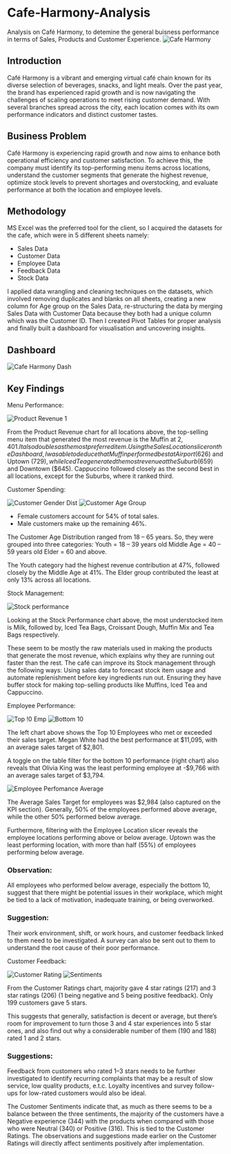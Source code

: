 # Cafe-Harmony-Analysis
Analysis on Café Harmony, to detemine the general buisness performance in terms of Sales, Products and Customer Experience.
![Cafe Harmony](https://github.com/user-attachments/assets/74447316-6ae8-442b-993f-aaffd527a8cb)


## Introduction
Café Harmony is a vibrant and emerging virtual café chain known for its diverse selection of beverages, snacks, and light meals. Over the past year, the brand has experienced rapid growth and is now navigating the challenges of scaling operations to meet rising customer demand. 
With several branches spread across the city, each location comes with its own performance indicators and distinct customer tastes.

## Business Problem 
Café Harmony is experiencing rapid growth and now aims to enhance both operational efficiency and customer satisfaction. To achieve this, the company must identify its top-performing menu items across locations, understand the customer segments that generate the highest revenue, optimize stock levels to prevent shortages and overstocking, and evaluate performance at both the location and employee levels.

## Methodology
MS Excel was the preferred tool for the client, so I acquired the datasets for the cafe, which were in 5 different sheets namely: 
- Sales Data
- Customer Data
- Employee Data
- Feedback Data
- Stock Data

I applied data wrangling and cleaning techniques on the datasets, which involved removing duplicates and blanks on all sheets, creating a new column for Age group on the Sales Data, re-structuring the data by merging Sales Data with Customer Data because they both had a unique column which was the Customer ID. Then I created Pivot Tables for proper analysis and finally built a dashboard for visualisation and uncovering insights.

  ## Dashboard
![Cafe Harmony Dash](https://github.com/user-attachments/assets/5d357b56-50c9-46f2-b6f4-3e450ea86b6b)


## Key Findings
Menu Performance:

![Product Revenue 1](https://github.com/user-attachments/assets/36e0d7d9-34d5-472e-bf47-f8e5adccc29e)

From the Product Revenue chart for all locations above, the top-selling menu item that generated the most revenue is the Muffin at $2,401. It also doubles as the most preferred item.
Using the Sales Location slicer on the Dashboard, I was able to deduce that Muffin performed best at Airport ($626) and Uptown ($729), while Iced Tea generated the most revenue at the Suburb ($659) and Downtown ($645). Cappuccino followed closely as the second best in all locations, except for the Suburbs, where it ranked third.

Customer Spending:

![Customer Gender Dist](https://github.com/user-attachments/assets/64f70938-a164-4973-a8ad-717218856fee)  ![Customer Age Group](https://github.com/user-attachments/assets/df2a793e-fee7-484f-8c33-4fd5101aaad4)

- Female customers account for 54% of total sales.
- Male customers make up the remaining 46%.

The Customer Age Distribution ranged from 18 – 65 years. So, they were grouped into three categories:
Youth = 18 – 39 years old
Middle Age = 40 – 59 years old
Elder = 60 and above.

The Youth category had the highest revenue contribution at 47%, followed closely by the Middle Age at 41%. The Elder group contributed the least at only 13% across all locations.

Stock Management:

![Stock performance](https://github.com/user-attachments/assets/c41e385a-d2db-45d8-91d2-0291fe550ff1)

Looking at the Stock Performance chart above, the most understocked item is Milk, followed by, Iced Tea Bags, Croissant Dough, Muffin Mix and Tea Bags respectively. 

These seem to be mostly the raw materials used in making the products that generate the most revenue, which explains why they are running out faster than the rest. 
The café can improve its Stock management through the following ways:
Using sales data to forecast stock item usage and automate replenishment before key ingredients run out.
Ensuring they have buffer stock for making top-selling products like Muffins, Iced Tea and Cappuccino.

Employee Performance:

![Top !0 Emp](https://github.com/user-attachments/assets/d7c7d3ca-0122-42dd-90cc-720365c529d9)  ![Bottom 10](https://github.com/user-attachments/assets/999351be-dfdd-4875-af77-27fea6cde61e)

The left chart above shows the Top 10 Employees who met or exceeded their sales target. Megan White had the best performance at $11,095, with an average sales target of $2,801.
 
A toggle on the table filter for the bottom 10 performance (right chart) also reveals that Olivia King was the least performing employee at -$9,766 with an average sales target of $3,794.


![Employee Perfomance Average](https://github.com/user-attachments/assets/62284729-fb1e-4e6a-99fd-9f674c2e0b52)

The Average Sales Target for employees was $2,984 (also captured on the KPI section).
Generally, 50% of the employees performed above average, while the other 50% performed below average. 

Furthermore, filtering with the Employee Location slicer reveals the employee locations performing above or below average. Uptown was the least performing location, with more than half (55%) of employees performing below average.

### Observation: 
All employees who performed below average, especially the bottom 10, suggest that there might be potential issues in their workplace, which might be tied to a lack of motivation, inadequate training, or being overworked.

### Suggestion: 
Their work environment, shift, or work hours, and customer feedback linked to them need to be investigated. A survey can also be sent out to them to understand the root cause of their poor performance.

Customer Feedback:

![Customer Rating](https://github.com/user-attachments/assets/56d3fae8-33d4-49ae-9a11-41c87d58b078)  ![Sentiments](https://github.com/user-attachments/assets/923c036d-7846-4f04-8fb0-f2775c79d550)


From the Customer Ratings chart, majority gave 4 star ratings (217) and 3 star ratings (206) (1 being negative and 5 being positive feedback). Only 199 customers gave 5 stars.

This suggests that generally, satisfaction is decent or average, but there’s room for improvement to turn those 3 and 4 star experiences into 5 star ones, and also find out why a considerable number of them (190 and 188) rated 1 and 2 stars.

### Suggestions: 
Feedback from customers who rated 1–3 stars needs to be further investigated to identify recurring complaints that may be a result of slow service, low quality products, e.t.c. 
Loyalty incentives and survey follow-ups for low-rated customers would also be ideal.

The Customer Sentiments indicate that, as much as there seems to be a balance between the three sentiments, the majority of the customers have a Negative experience (344) with the products when compared with those who were Neutral (340) or Positive (316).
This is tied to the Customer Ratings. The observations and suggestions made earlier on the Customer Ratings will directly affect sentiments positively after implementation.






















## 





